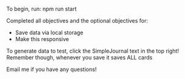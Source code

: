 To begin, run:
npm run start

Completed all objectives and the optional objectives for:
- Save data via local storage
- Make this responsive

To generate data to test, click the SimpleJournal text in the top right! Remember though, whenever you save it saves ALL cards

Email me if you have any questions! 
